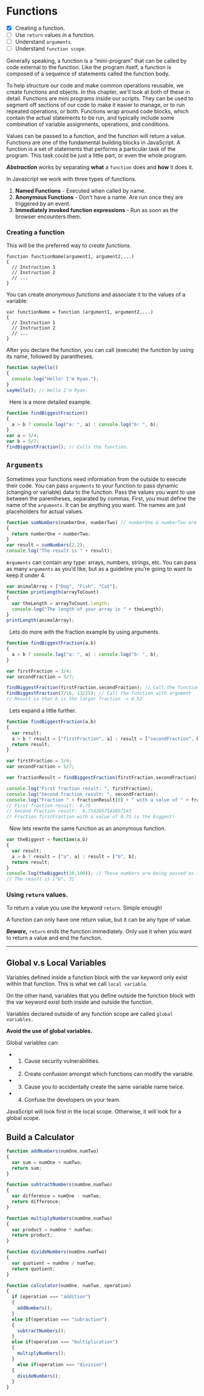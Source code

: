 # Functions

- [X] Creating a function.
- [ ] Use `return` values in a function.
- [ ] Understand `arguments`.
- [ ] Understand `function scope`.

Generally speaking, a function is a “mini-program” that can be called by code external to the function. Like the program itself, a function is composed of a sequence of statements called the function body. 

To help structure our code and make common operations reusable, we create functions and objects. In this chapter, we'll look at both of these in detail. Functions are mini programs inside our scripts. They can be used to segment off sections of our code to make it easier to manage, or to run repeated operations, or both. Functions wrap around code blocks, which contain the actual statements to be run, and typically include some combination of variable assignments, operations, and conditions.

Values can be passed to a function, and the function will return a value. Functions are one of the fundamental building blocks in JavaScript. A function is a set of statements that performs a particular task of the program. This task could be just a little part, or even the whole program.

***Abstraction*** works by separating **what** a `function` does and **how** it does it.

In Javascript we work with three types of functions.

1. **Named Functions** - Executed when called by name.
2. **Anonymous Functions** - Don't have a name. Are run once they are triggered by an event. 
3. **Immediately invoked function expressions** - Run as soon as the browser encounters them.

### Creating a function
This will be the preferred way to *create functions*.

    function functionName(argument1, argument2,...)
    {
      // Instruction 1
      // Instruction 2
      // ...
    }

You can create *anonymous functions* and associate it to the values of a variable:

    var functionName = function (argument1, argument2,...) 
    {
      // Instruction 1
      // Instruction 2
      // ...
    }

After you declare the function, you can call (execute) the function by using its name, followed by parantheses.

``` js
function sayHello()
{
  console.log("Hello! I'm Ryan.");
}
sayHello(); // Hello I'm Ryan.
```

&nbsp; Here is a more detailed example. 

``` js
function findBiggestFraction()
{
  a > b ? console.log("a: ", a) : console.log("b: ", b);
}
var a = 3/4;
var b = 5/7;
findBiggestFraction(); // Calls the function.
```

## `Arguments`

Sometimes your functions need information from the outside to execute their code.
You can pass `arguments` to your function to pass dynamic (changing or variable) data to the function. Pass the values you want to use between the parentheses, separated by commas.
First, you must define the name of the `arguments`. It can be anything you want. The names are just placeholders for actual values.

``` js
function sumNumbers(numberOne, numberTwo) // numberOne & numberTwo are arguments.
{
  return numberOne + numberTwo;
}
var result = sumNumbers(2,2);
console.log("The result is " + result);
```
`Arguments` can contain any type: arrays, numbers, strings, etc.
You can pass as many `arguments` as you’d like, but as a guideline you’re going to want to keep it under 4.

``` js 
var animalArray = ["Dog", "Fish", "Cat"];
function printLength(arrayToCount)
{
  var theLength = arrayToCount.length;
  console.log("The length of your array is " + theLength);
}
printLength(animalArray);
```

&nbsp; Lets do more with the fraction example by using arguments. 

``` js
function findBiggestFraction(a,b)
{
  a > b ? console.log("a: ", a) : console.log("b: ", b);
}

var firstFraction = 3/4;
var secondFraction = 5/7;

findBiggestFraction(firstFraction,secondFraction); // Call the function.
findBiggestFraction(7/16, 13/25); // Call the function with argument
// Result is that b is the larger fraction -> 0.52
```
&nbsp; Lets expand a little further. 
``` js 
function findBiggestFraction(a,b) 
{
  var result;
  a > b ? result = ["firstFraction", a] : result = ["secondFraction", b];
  return result;
}

var firstFraction = 3/4;
var secondFraction = 5/7;

var fractionResult = findBiggestFraction(firstFraction,secondFraction);

console.log("First fraction result: ", firstFraction);
console.log("Second fraction result: ", secondFraction);
console.log("Fraction " + fractionResult[0] + " with a value of " + fractionResult[1] + " is the biggest!");
// First fraction result:  0.75
// Second fraction result:  0.7142857142857143
// Fraction firstFraction with a value of 0.75 is the biggest!
```

&nbsp; Now lets rewrite the same function as an anonymous function. 

``` js
var theBiggest = function(a,b) 
{
  var result;
  a > b ? result = ["a", a] : result = ["b", b];
  return result;
}
console.log(theBiggest(10,100)); // These numbers are being passed as (a,b).
// The result is ["b", 3]
```

### Using `return` values.

To return a value you use the keyword `return`. Simple enough!

A function can only have one return value, but it can be any type of value.

***Beware,*** `return` ends the function immediately. Only use it when you want to return a value and end the function.

---

## Global v.s Local Variables

Variables defined inside a function block with the var keyword only exist within that function. This is what we call `local variable`.

On the other hand, variables that you define outside the function block with the var keyword exist both inside and outside the function.

Variables declared outside of any function scope are called `global variables.`

**Avoid the use of global variables.** 

Global variables can:
- 1. Cause security vulnerabilities.
- 2. Create confusion amongst which functions can modify the variable.
- 3. Cause you to accidentally create the same variable name twice.
- 4. Confuse the developers on your team.

JavaScript will look first in the local scope. Otherwise, it will look for a global scope.

## Build a Calculator

``` js
function addNumbers(numOne,numTwo)
{
  var sum = numOne + numTwo;
  return sum;
}

function subtractNumbers(numOne,numTwo)
{
  var difference = numOne - numTwo;
  return difference;
}

function multiplyNumbers(numOne,numTwo)
{
  var product = numOne * numTwo;
  return product;
}

function divideNumbers(numOne,numTwo)
{
  var quotient = numOne / numTwo;
  return quotient;
}

function calculator(numOne, numTwo, operation)
{
  if (operation === "addition")
  {
    addNumbers();
  }
  else if(operation === "subraction")
  {
    subtractNumbers();
  }
  else if(operation === "multiplication")
  {
    multiplyNumbers();
  }
    else if(operation === "division")
  {
    divideNumbers();
  }
}
```






